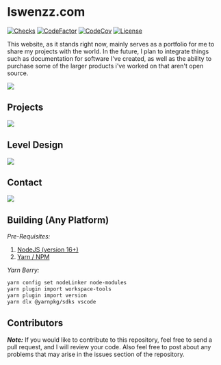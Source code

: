# Iswenzz.com

[![Checks](https://img.shields.io/github/checks-status/Iswenzz/Iswenzz.com-webui/master?logo=github)](https://github.com/Iswenzz/Iswenzz.com-webui/actions)
[![CodeFactor](https://img.shields.io/codefactor/grade/github/Iswenzz/Iswenzz.com-webui?label=codefactor&logo=codefactor)](https://www.codefactor.io/repository/github/iswenzz/Iswenzz.com-webui)
[![CodeCov](https://img.shields.io/codecov/c/github/Iswenzz/Iswenzz.com-webui?label=codecov&logo=codecov)](https://codecov.io/gh/Iswenzz/Iswenzz.com-webui)
[![License](https://img.shields.io/github/license/Iswenzz/Iswenzz.com-webui?color=blue&logo=gitbook&logoColor=white)](https://github.com/Iswenzz/Iswenzz.com-webui/blob/master/LICENSE)

This website, as it stands right now, mainly serves as a portfolio for me to share my projects with the world. In the future, I plan to integrate things such as documentation for software I've created, as well as the ability to purchase some of the larger products i've worked on that aren't open source.

![](https://i.imgur.com/i6DO98s.jpg)

## Projects
![](https://i.imgur.com/Dg53ai0.jpg)

## Level Design
![](https://i.imgur.com/cZOJbXK.jpg)

## Contact
![](https://i.imgur.com/JnUWPSq.jpg)

## Building (Any Platform)

_Pre-Requisites:_
1. [NodeJS (version 16+)](https://nodejs.org/en/)
2. [Yarn / NPM](https://yarnpkg.com/)

_Yarn Berry:_
```sh
yarn config set nodeLinker node-modules
yarn plugin import workspace-tools
yarn plugin import version
yarn dlx @yarnpkg/sdks vscode
```

## Contributors

***Note:*** If you would like to contribute to this repository, feel free to send a pull request, and I will review your code.
Also feel free to post about any problems that may arise in the issues section of the repository.
